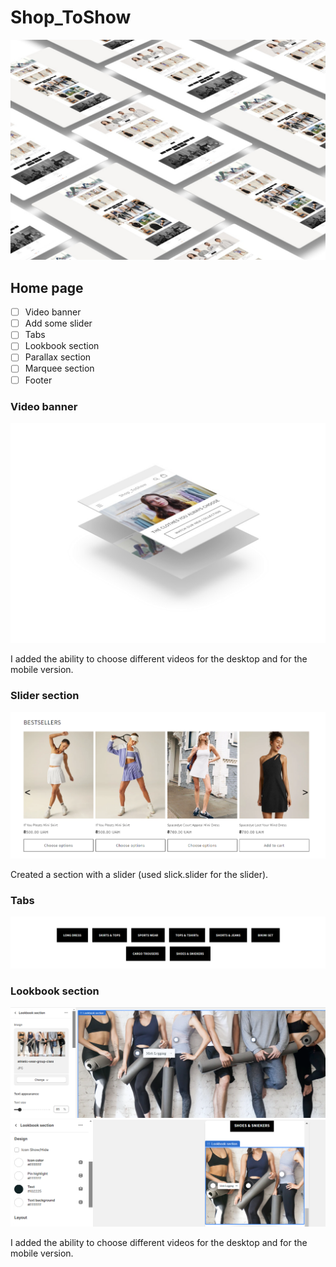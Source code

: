 # Shop_ToShow

![Опис зображення](https://github.com/Ivasska/Shop_ToShow/raw/main/images/smartmockups.jpg)



## Home page

 - [ ] Video banner
 - [ ] Add some slider
 - [ ] Tabs
 - [ ] Lookbook section
 - [ ] Parallax section
 - [ ] Marquee section
 - [ ] Footer

### Video banner
![Опис зображення](https://github.com/Ivasska/Shop_ToShow/raw/main/images/smartmockups_m1nur6c9.jpg)

I added the ability to choose different videos for the desktop and for the mobile version.

### Slider section
![Опис зображення](https://github.com/Ivasska/Shop_ToShow/raw/main/images/slider-section.png)

Created a section with a slider (used slick.slider for the slider).

### Tabs
![Опис зображення](https://github.com/Ivasska/Shop_ToShow/raw/main/images/tabs-section.png)

### Lookbook section
![Опис зображення](https://github.com/Ivasska/Shop_ToShow/raw/main/images/desc-lookbook.png)
![Опис зображення](https://github.com/Ivasska/Shop_ToShow/raw/main/images/mobile-lookbook.png)

I added the ability to choose different videos for the desktop and for the mobile version.

